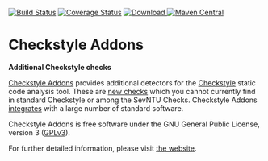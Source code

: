 [![Build Status](https://travis-ci.org/checkstyle-addons/checkstyle-addons.svg?branch=master)](https://travis-ci.org/checkstyle-addons/checkstyle-addons) [![Coverage Status](https://coveralls.io/repos/checkstyle-addons/checkstyle-addons/badge.svg?branch=master)](https://coveralls.io/r/checkstyle-addons/checkstyle-addons?branch=master) [ ![Download](https://api.bintray.com/packages/checkstyle-addons/checkstyle-addons/checkstyle-addons/images/download.svg) ](https://github.com/checkstyle-addons/checkstyle-addons/releases/latest)
[![Maven Central](https://maven-badges.herokuapp.com/maven-central/com.thomasjensen.checkstyle.addons/checkstyle-addons/badge.svg)](http://search.maven.org/#search%7Cga%7C1%7Cg%3Acom.thomasjensen.checkstyle.addons%20AND%20a%3Acheckstyle-addons)

# Checkstyle Addons
**Additional Checkstyle checks**

[Checkstyle Addons](http://checkstyle-addons.thomasjensen.com/) provides additional detectors for the [Checkstyle](http://checkstyle.sourceforge.net/) static code analysis tool. These are [new checks](http://checkstyle-addons.thomasjensen.com/latest/checks/) which you cannot currently find in standard Checkstyle or among the SevNTU Checks.
Checkstyle Addons [integrates](http://checkstyle-addons.thomasjensen.com/run.html) with a large number of standard software.

Checkstyle Addons is free software under the GNU General Public License, version 3
([GPLv3](https://www.gnu.org/copyleft/gpl.html)).

For further detailed information, please visit [the website](http://checkstyle-addons.thomasjensen.com/).
